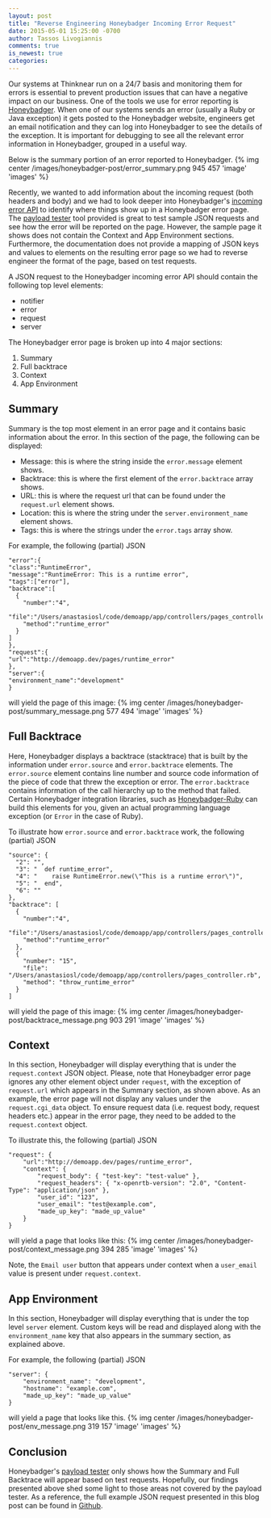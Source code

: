 ```yaml
---
layout: post
title: "Reverse Engineering Honeybadger Incoming Error Request"
date: 2015-05-01 15:25:00 -0700
author: Tassos Livogiannis
comments: true
is_newest: true
categories:
---
```


Our systems at Thinknear run on a 24/7 basis and monitoring them for errors is essential to prevent production issues that can have a negative impact on our business.
One of the tools we use for error reporting is [Honeybadger](https://www.honeybadger.io).
When one of our systems sends an error (usually a Ruby or Java exception) it gets posted to the Honeybadger website, engineers get an email notification and they can log into Honeybadger to see the details of the exception.
It is important for debugging to see all the relevant error information in Honeybadger, grouped in a useful way.

Below is the summary portion of an error reported to Honeybadger.
{% img center /images/honeybadger-post/error_summary.png 945 457 'image' 'images' %}

Recently, we wanted to add information about the incoming request (both headers and body) and we had to look deeper into Honeybadger's [incoming error API](https://www.honeybadger.io/pages/collector) to identify where things show up in a Honeybadger error page.
The [payload tester](https://app.honeybadger.io/notice/test) tool provided is great to test sample JSON requests and see how the error will be reported on the page.
However, the sample page it shows does not contain the Context and App Environment sections.
Furthermore, the documentation does not provide a mapping of JSON keys and values to elements on the resulting error page so we had to reverse engineer the format of the page, based on test requests.

A JSON request to the Honeybadger incoming error API should contain the following top level elements:

* notifier
* error
* request
* server

The Honeybadger error page is broken up into 4 major sections:

1. Summary
1. Full backtrace
1. Context
1. App Environment

## Summary

Summary is the top most element in an error page and it contains basic information about the error.
In this section of the page, the following can be displayed:

* Message: this is where the string inside the ```error.message``` element shows.
* Backtrace: this is where the first element of the ```error.backtrace``` array shows.
* URL: this is where the request url that can be found under the ```request.url``` element shows.
* Location: this is where the string under the ```server.environment_name``` element shows.
* Tags: this is where the strings under the ```error.tags``` array show.

For example, the following (partial) JSON

```
"error":{
"class":"RuntimeError",
"message":"RuntimeError: This is a runtime error",
"tags":["error"],
"backtrace":[
  {
    "number":"4",
    "file":"/Users/anastasiosl/code/demoapp/app/controllers/pages_controller.rb",
    "method":"runtime_error"
  }
]
},
"request":{
"url":"http://demoapp.dev/pages/runtime_error"
},
"server":{
"environment_name":"development"
}
```

will yield the page of this image:
{% img center /images/honeybadger-post/summary_message.png 577 494 'image' 'images' %}

## Full Backtrace

Here, Honeybadger displays a backtrace (stacktrace) that is built by the information under ```error.source``` and ```error.backtrace``` elements.
The ```error.source``` element contains line number and source code information of the piece of code that threw the exception or error.
The ```error.backtrace``` contains information of the call hierarchy up to the method that failed.
Certain Honeybadger integration libraries, such as [Honeybadger-Ruby](https://github.com/honeybadger-io/honeybadger-ruby) can build this elements for you, given an actual programming language exception (or ```Error``` in the case of Ruby).

To illustrate how ```error.source``` and ```error.backtrace``` work, the following (partial) JSON
```
"source": {
  "2": "",
  "3": "  def runtime_error",
  "4": "    raise RuntimeError.new(\"This is a runtime error\")",
  "5": "  end",
  "6": ""
},
"backtrace": [
  {
    "number":"4",
    "file":"/Users/anastasiosl/code/demoapp/app/controllers/pages_controller.rb",
    "method":"runtime_error"
  },
  {
    "number": "15",
    "file": "/Users/anastasiosl/code/demoapp/app/controllers/pages_controller.rb",
    "method": "throw_runtime_error"
  }
]
```
will yield the page of this image: 
{% img center /images/honeybadger-post/backtrace_message.png 903 291 'image' 'images' %}

## Context

In this section, Honeybadger will display everything that is under the ```request.context``` JSON object.
Please, note that Honeybadger error page ignores any other element object under ```request```, with the exception of ```request.url``` which appears in the Summary section, as shown above.
As an example, the error page will not display any values under the ```request.cgi_data``` object.
To ensure request data (i.e. request body, request headers etc.) appear in the error page, they need to be added to the ```request.context``` object.

To illustrate this, the following (partial) JSON

```
"request": {
    "url":"http://demoapp.dev/pages/runtime_error",
    "context": {
        "request_body": { "test-key": "test-value" },
        "request_headers": { "x-openrtb-version": "2.0", "Content-Type": "application/json" },
        "user_id": "123",
        "user_email": "test@example.com",
        "made_up_key": "made_up_value"
    }
}
```

will yield a page that looks like this:
{% img center /images/honeybadger-post/context_message.png 394 285 'image' 'images' %}

Note, the ```Email user``` button that appears under context when a ```user_email``` value is present under ```request.context```.

## App Environment

In this section, Honeybadger will display everything that is under the top level ```server``` element.
Custom keys will be read and displayed along with the ```environment_name``` key that also appears in the summary section, as explained above.

For example, the following (partial) JSON

```
"server": {
    "environment_name": "development",
	"hostname": "example.com",
	"made_up_key": "made_up_value"
}
```

will yield a page that looks like this.
{% img center /images/honeybadger-post/env_message.png 319 157 'image' 'images' %}

## Conclusion

Honeybadger's [payload tester](https://www.honeybadger.io/pages/collector) only shows how the Summary and Full Backtrace will appear based on test requests.
Hopefully, our findings presented above shed some light to those areas not covered by the payload tester.
As a reference, the full example JSON request presented in this blog post can be found in [Github](https://gist.github.com/anastasiosl/90fbc4a5b20c305d6929).